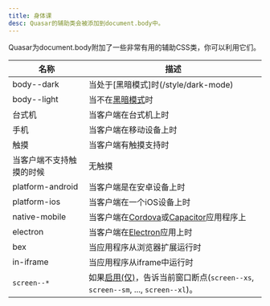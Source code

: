 ```yaml
---
title: 身体课
desc: Quasar的辅助类会被添加到document.body中。
---
```


Quasar为document.body附加了一些非常有用的辅助CSS类，你可以利用它们。

| 名称 | 描述 |
| --- | --- |
| body--dark | 当处于[黑暗模式]时(/style/dark-mode) |
| body--light | 当不在[黑暗模式](/style/dark-mode)时 |
|台式机 | 当客户端在台式机上时
| 手机 | 当客户端在移动设备上时
| 触摸 | 当客户端有触摸支持时
| 当客户端不支持触摸的时候 | 无触摸 | 当客户端不支持触摸的时候
| platform-android | 当客户端是在安卓设备上时
| platform-ios | 当客户端在一个iOS设备上时
| native-mobile | 当客户端在[Cordova](/quasar-cli/developing-cordova-apps/introduction)或[Capacitor](/quasar-cli/developing-capacitor-apps/introduction)应用程序上 |
| electron | 当客户端在[Electron](/quasar-cli/developing-electron-apps/introduction)应用上时 |
| bex | 当应用程序从浏览器扩展运行时 |
| in-iframe | 当应用程序从iframe中运行时 |
| `screen--*` | 如果[启用(仅)](/options/screen-plugin#how-to-enable-body-classes)，告诉当前窗口断点(`screen--xs`, `screen--sm`, ..., `screen--xl`)。
